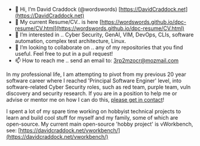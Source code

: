 - 👋 Hi, I’m David Craddock (@wordswords) [https://DavidCraddock.net](https://DavidCraddock.net)
- 👔 My current Resume/CV.. is here [https://wordswords.github.io/dpc-resume/CV.html](https://wordswords.github.io/dpc-resume/CV.html)
- 👀 I’m interested in .. Cyber Security, GenAI, VIM, DevOps, CLIs, software automation, complex test architecture, Linux.
- 💞️ I’m looking to collaborate on .. any of my repositories that you find useful. Feel free to put in a pull request!
- 📫 How to reach me .. send an email to: 3rp2mzocr@mozmail.com

In my professional life, I am attempting to pivot from my previous 20 year software career where I reached 'Principal Software Enginer' level, into software-related Cyber Security roles, such as red team, purple team, vuln discovery and security research. If you are in a position to help me or advise or mentor me on how I can do this, [please get in contact](3rp2mzocr@mozmail.com)!

I spent a lot of my spare time working on hobbyist technical projects to learn and build cool stuff for myself and my family, some of which are open-source.   My current main open-source 'hobby project' is vWorkbench, see: [https://davidcraddock.net/vworkbench/](https://davidcraddock.net/vworkbench/)

<!---
wordswords/wordswords is a ✨ special ✨ repository because its `README.md` (this file) appears on your GitHub profile.
You can click the Preview link to take a look at your changes.
--->
